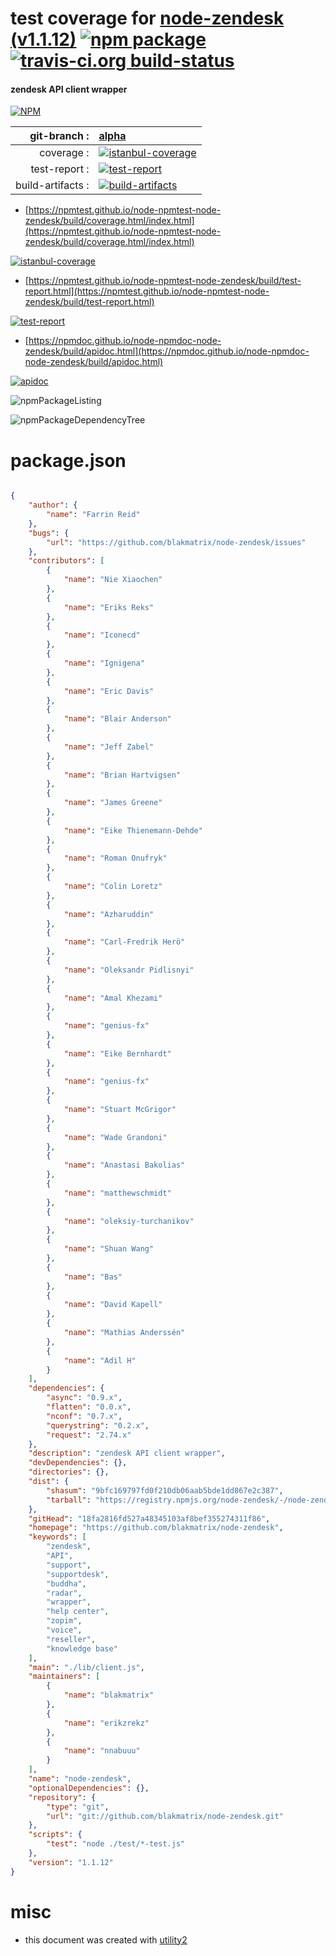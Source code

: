 # test coverage for  [node-zendesk (v1.1.12)](https://github.com/blakmatrix/node-zendesk)  [![npm package](https://img.shields.io/npm/v/npmtest-node-zendesk.svg?style=flat-square)](https://www.npmjs.org/package/npmtest-node-zendesk) [![travis-ci.org build-status](https://api.travis-ci.org/npmtest/node-npmtest-node-zendesk.svg)](https://travis-ci.org/npmtest/node-npmtest-node-zendesk)
#### zendesk API client wrapper

[![NPM](https://nodei.co/npm/node-zendesk.png?downloads=true&downloadRank=true&stars=true)](https://www.npmjs.com/package/node-zendesk)

| git-branch : | [alpha](https://github.com/npmtest/node-npmtest-node-zendesk/tree/alpha)|
|--:|:--|
| coverage : | [![istanbul-coverage](https://npmtest.github.io/node-npmtest-node-zendesk/build/coverage.badge.svg)](https://npmtest.github.io/node-npmtest-node-zendesk/build/coverage.html/index.html)|
| test-report : | [![test-report](https://npmtest.github.io/node-npmtest-node-zendesk/build/test-report.badge.svg)](https://npmtest.github.io/node-npmtest-node-zendesk/build/test-report.html)|
| build-artifacts : | [![build-artifacts](https://npmtest.github.io/node-npmtest-node-zendesk/glyphicons_144_folder_open.png)](https://github.com/npmtest/node-npmtest-node-zendesk/tree/gh-pages/build)|

- [https://npmtest.github.io/node-npmtest-node-zendesk/build/coverage.html/index.html](https://npmtest.github.io/node-npmtest-node-zendesk/build/coverage.html/index.html)

[![istanbul-coverage](https://npmtest.github.io/node-npmtest-node-zendesk/build/screenCapture.buildCi.browser.%252Ftmp%252Fbuild%252Fcoverage.lib.html.png)](https://npmtest.github.io/node-npmtest-node-zendesk/build/coverage.html/index.html)

- [https://npmtest.github.io/node-npmtest-node-zendesk/build/test-report.html](https://npmtest.github.io/node-npmtest-node-zendesk/build/test-report.html)

[![test-report](https://npmtest.github.io/node-npmtest-node-zendesk/build/screenCapture.buildCi.browser.%252Ftmp%252Fbuild%252Ftest-report.html.png)](https://npmtest.github.io/node-npmtest-node-zendesk/build/test-report.html)

- [https://npmdoc.github.io/node-npmdoc-node-zendesk/build/apidoc.html](https://npmdoc.github.io/node-npmdoc-node-zendesk/build/apidoc.html)

[![apidoc](https://npmdoc.github.io/node-npmdoc-node-zendesk/build/screenCapture.buildCi.browser.%252Ftmp%252Fbuild%252Fapidoc.html.png)](https://npmdoc.github.io/node-npmdoc-node-zendesk/build/apidoc.html)

![npmPackageListing](https://npmtest.github.io/node-npmtest-node-zendesk/build/screenCapture.npmPackageListing.svg)

![npmPackageDependencyTree](https://npmtest.github.io/node-npmtest-node-zendesk/build/screenCapture.npmPackageDependencyTree.svg)



# package.json

```json

{
    "author": {
        "name": "Farrin Reid"
    },
    "bugs": {
        "url": "https://github.com/blakmatrix/node-zendesk/issues"
    },
    "contributors": [
        {
            "name": "Nie Xiaochen"
        },
        {
            "name": "Eriks Reks"
        },
        {
            "name": "Iconecd"
        },
        {
            "name": "Ignigena"
        },
        {
            "name": "Eric Davis"
        },
        {
            "name": "Blair Anderson"
        },
        {
            "name": "Jeff Zabel"
        },
        {
            "name": "Brian Hartvigsen"
        },
        {
            "name": "James Greene"
        },
        {
            "name": "Eike Thienemann-Dehde"
        },
        {
            "name": "Roman Onufryk"
        },
        {
            "name": "Colin Loretz"
        },
        {
            "name": "Azharuddin"
        },
        {
            "name": "Carl-Fredrik Herö"
        },
        {
            "name": "Oleksandr Pidlisnyi"
        },
        {
            "name": "Amal Khezami"
        },
        {
            "name": "genius-fx"
        },
        {
            "name": "Eike Bernhardt"
        },
        {
            "name": "genius-fx"
        },
        {
            "name": "Stuart McGrigor"
        },
        {
            "name": "Wade Grandoni"
        },
        {
            "name": "Anastasi Bakolias"
        },
        {
            "name": "matthewschmidt"
        },
        {
            "name": "oleksiy-turchanikov"
        },
        {
            "name": "Shuan Wang"
        },
        {
            "name": "Bas"
        },
        {
            "name": "David Kapell"
        },
        {
            "name": "Mathias Anderssén"
        },
        {
            "name": "Adil H"
        }
    ],
    "dependencies": {
        "async": "0.9.x",
        "flatten": "0.0.x",
        "nconf": "0.7.x",
        "querystring": "0.2.x",
        "request": "2.74.x"
    },
    "description": "zendesk API client wrapper",
    "devDependencies": {},
    "directories": {},
    "dist": {
        "shasum": "9bfc169797fd0f210db06aab5bde1dd867e2c387",
        "tarball": "https://registry.npmjs.org/node-zendesk/-/node-zendesk-1.1.12.tgz"
    },
    "gitHead": "18fa2816fd527a48345103af8bef355274311f86",
    "homepage": "https://github.com/blakmatrix/node-zendesk",
    "keywords": [
        "zendesk",
        "API",
        "support",
        "supportdesk",
        "buddha",
        "radar",
        "wrapper",
        "help center",
        "zopim",
        "voice",
        "reseller",
        "knowledge base"
    ],
    "main": "./lib/client.js",
    "maintainers": [
        {
            "name": "blakmatrix"
        },
        {
            "name": "erikzrekz"
        },
        {
            "name": "nnabuuu"
        }
    ],
    "name": "node-zendesk",
    "optionalDependencies": {},
    "repository": {
        "type": "git",
        "url": "git://github.com/blakmatrix/node-zendesk.git"
    },
    "scripts": {
        "test": "node ./test/*-test.js"
    },
    "version": "1.1.12"
}
```



# misc
- this document was created with [utility2](https://github.com/kaizhu256/node-utility2)
